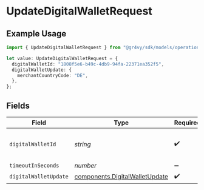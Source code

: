 # UpdateDigitalWalletRequest

## Example Usage

```typescript
import { UpdateDigitalWalletRequest } from "@gr4vy/sdk/models/operations";

let value: UpdateDigitalWalletRequest = {
  digitalWalletId: "1808f5e6-b49c-4db9-94fa-22371ea352f5",
  digitalWalletUpdate: {
    merchantCountryCode: "DE",
  },
};
```

## Fields

| Field                                                                            | Type                                                                             | Required                                                                         | Description                                                                      | Example                                                                          |
| -------------------------------------------------------------------------------- | -------------------------------------------------------------------------------- | -------------------------------------------------------------------------------- | -------------------------------------------------------------------------------- | -------------------------------------------------------------------------------- |
| `digitalWalletId`                                                                | *string*                                                                         | :heavy_check_mark:                                                               | The ID of the digital wallet to edit.                                            | 1808f5e6-b49c-4db9-94fa-22371ea352f5                                             |
| `timeoutInSeconds`                                                               | *number*                                                                         | :heavy_minus_sign:                                                               | N/A                                                                              |                                                                                  |
| `digitalWalletUpdate`                                                            | [components.DigitalWalletUpdate](../../models/components/digitalwalletupdate.md) | :heavy_check_mark:                                                               | N/A                                                                              |                                                                                  |